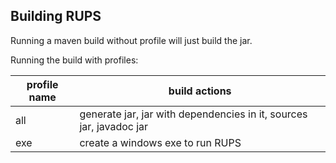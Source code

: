 Building RUPS
-------------

Running a maven build without profile will just build the jar.

Running the build with profiles:

profile name | build actions
------------ | -------------
all          | generate jar, jar with dependencies in it, sources jar, javadoc jar
exe          | create a windows exe to run RUPS
